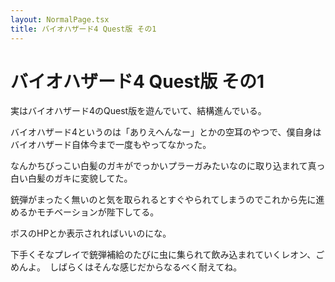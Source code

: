 ```yaml
---
layout: NormalPage.tsx
title: バイオハザード4 Quest版 その1
---
```


# バイオハザード4 Quest版 その1

実はバイオハザード4のQuest版を遊んでいて、結構進んでいる。

バイオハザード4というのは「ありえへんなー」とかの空耳のやつで、僕自身はバイオハザード自体今まで一度もやってなかった。

なんかちびっこい白髪のガキがでっかいプラーガみたいなのに取り込まれて真っ白い白髪のガキに変貌してた。

銃弾がまったく無いのと気を取られるとすぐやられてしまうのでこれから先に進めるかモチベーションが陛下してる。

ボスのHPとか表示されればいいのにな。

下手くそなプレイで銃弾補給のたびに虫に集られて飲み込まれていくレオン、ごめんよ。　しばらくはそんな感じだからなるべく耐えてね。
